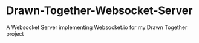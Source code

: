 # Drawn-Together-Websocket-Server
A Websocket Server implementing Websocket.io for my Drawn Together project
